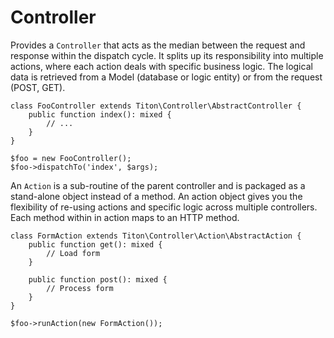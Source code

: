 # Controller #

Provides a `Controller` that acts as the median between the request and response within the dispatch cycle.
It splits up its responsibility into multiple actions, where each action deals with specific business logic.
The logical data is retrieved from a Model (database or logic entity) or from the request (POST, GET).

```hack
class FooController extends Titon\Controller\AbstractController {
    public function index(): mixed {
        // ...
    }
}

$foo = new FooController();
$foo->dispatchTo('index', $args);
```

An `Action` is a sub-routine of the parent controller and is packaged as a stand-alone object instead of a method.
An action object gives you the flexibility of re-using actions and specific logic across multiple controllers.
Each method within in action maps to an HTTP method.

```hack
class FormAction extends Titon\Controller\Action\AbstractAction {
    public function get(): mixed {
        // Load form
    }

    public function post(): mixed {
        // Process form
    }
}

$foo->runAction(new FormAction());
```